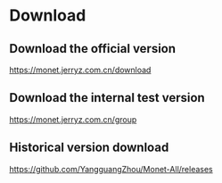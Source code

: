 # Download

## Download the official version

https://monet.jerryz.com.cn/download

## Download the internal test version

https://monet.jerryz.com.cn/group

## Historical version download

https://github.com/YangguangZhou/Monet-All/releases
